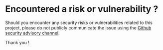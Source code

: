 # Encountered a risk or vulnerability ?
Should you encounter any security risks or vulnerabilities related to this project, please do not publicly communicate the issue using the [Github security advisory channel](https://github.com/Infineon/makers-devtest/security/advisories).

Thank you !